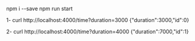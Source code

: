 npm i --save
npm run start

1-
curl http://localhost:4000/time?duration=3000
{"duration":3000,"id":0}

2-
curl http://localhost:4000/time?duration=4000
{"duration":7000,"id":1}
